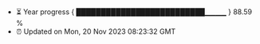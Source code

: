 - ⏳ Year progress { ██████████████████████████▁▁▁▁ } 88.59 %
- ⏰ Updated on Mon, 20 Nov 2023 08:23:32 GMT

